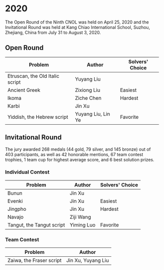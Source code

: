 # 2020
The Open Round of the Ninth CNOL was held on April 25, 2020 and the Invitational Round was held at Kang Chiao International School, Suzhou, Zhejiang, China from July 31 to August 3, 2020.
## Open Round
|Problem|Author|Solvers' Choice|
|---|---|---|
|Etruscan, the Old Italic script|Yuyang Liu||
|Ancient Greek|Zixiong Liu|Easiest|
|Ikoma|Ziche Chen|Hardest|
|Karbi|Jin Xu||
|Yiddish, the Hebrew script|Yuyang Liu, Lin Ye|Favorite|
## Invitational Round
The jury awarded 268 medals (44 gold, 79 silver, and 145 bronze) out of 403 participants, as well as 42 honorable mentions, 67 team contest trophies, 1 team cup for highest average score, and 6 best solution prizes.
### Individual Contest
|Problem|Author|Solvers' Choice|
|---|---|---|
|Bunun|Jin Xu||
|Evenki|Jin Xu|Easiest|
|Jingpho|Jin Xu|Hardest|
|Navajo|Ziji Wang||
|Tangut, the Tangut script|Yiming Luo|Favorite|
### Team Contest
|Problem|Author|
|---|---|
|Zaiwa, the Fraser script|Jin Xu, Yuyang Liu|
